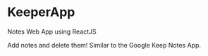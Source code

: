 # KeeperApp
Notes Web App using ReactJS

Add notes and delete them! Similar to the Google Keep Notes App.
